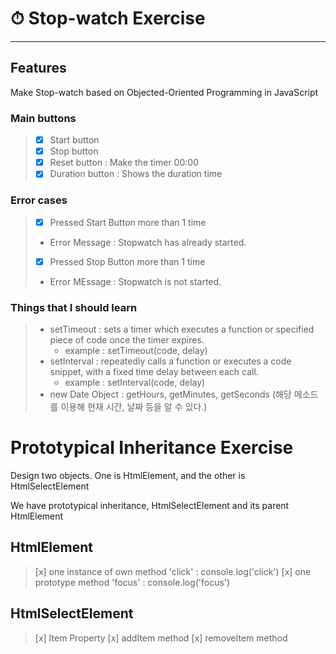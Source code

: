 # ⏱ Stop-watch Exercise

---

## Features

Make Stop-watch based on Objected-Oriented Programming in JavaScript

### Main buttons

> -   [x] Start button
> -   [x] Stop button
> -   [x] Reset button : Make the timer 00:00
> -   [x] Duration button : Shows the duration time

### Error cases

> -   [x] Pressed Start Button more than 1 time
> -   Error Message : Stopwatch has already started.
> -   [x] Pressed Stop Button more than 1 time
> -   Error MEssage : Stopwatch is not started.

### Things that I should learn

> -   setTimeout : sets a timer which executes a function or specified piece of code once the timer expires.
>     -   example : setTimeout(code, delay)
> -   setInterval : repeatedly calls a function or executes a code snippet, with a fixed time delay between each call.
>     -   example : setInterval(code, delay)
> -   new Date Object : getHours, getMinutes, getSeconds (해당 메소드를 이용해 현재 시간, 날짜 등을 알 수 있다.)

# Prototypical Inheritance Exercise

Design two objects.
One is HtmlElement, and the other is HtmlSelectElement

We have prototypical inheritance, HtmlSelectElement and its parent HtmlElement

## HtmlElement

> [x] one instance of own method 'click' : console.log('click')
> [x] one prototype method 'focus' : console.log('focus')

## HtmlSelectElement

> [x] Item Property
> [x] addItem method
> [x] removeItem method
